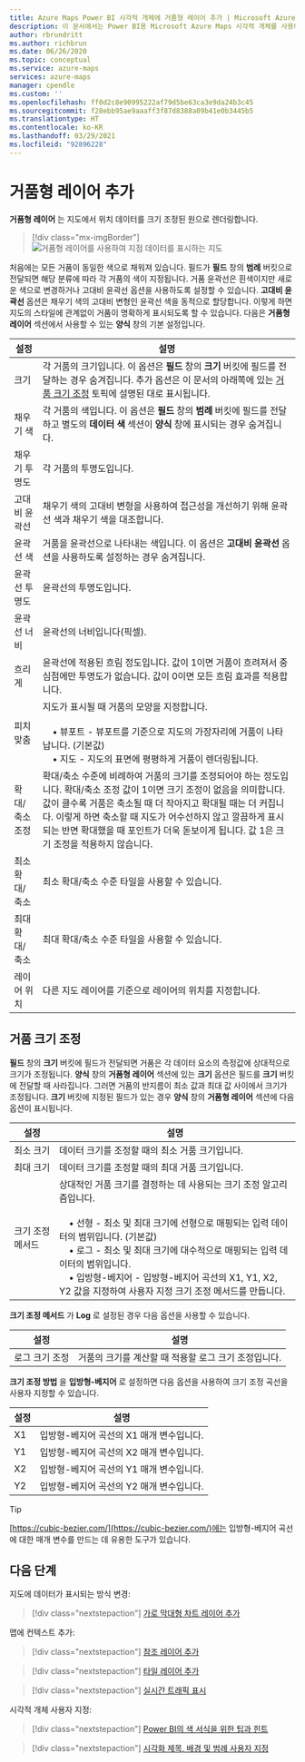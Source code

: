 ```yaml
---
title: Azure Maps Power BI 시각적 개체에 거품형 레이어 추가 | Microsoft Azure Maps
description: 이 문서에서는 Power BI용 Microsoft Azure Maps 시각적 개체를 사용하는 방법을 알아봅니다.
author: rbrundritt
ms.author: richbrun
ms.date: 06/26/2020
ms.topic: conceptual
ms.service: azure-maps
services: azure-maps
manager: cpendle
ms.custom: ''
ms.openlocfilehash: ff0d2c8e90995222af79d5be63ca3e9da24b3c45
ms.sourcegitcommit: f28ebb95ae9aaaff3f87d8388a09b41e0b3445b5
ms.translationtype: HT
ms.contentlocale: ko-KR
ms.lasthandoff: 03/29/2021
ms.locfileid: "92896228"
---
```

# <a name="add-a-bubble-layer"></a>거품형 레이어 추가

**거품형 레이어** 는 지도에서 위치 데이터를 크기 조정된 원으로 렌더링합니다.

> [!div class="mx-imgBorder"]
> ![거품형 레이어를 사용하여 지점 데이터를 표시하는 지도](media/power-bi-visual/bubble-layer-with-legend-color.png)

처음에는 모든 거품이 동일한 색으로 채워져 있습니다. 필드가 **필드** 창의 **범례** 버킷으로 전달되면 해당 분류에 따라 각 거품의 색이 지정됩니다. 거품 윤곽선은 흰색이지만 새로운 색으로 변경하거나 고대비 윤곽선 옵션을 사용하도록 설정할 수 있습니다. **고대비 윤곽선** 옵션은 채우기 색의 고대비 변형인 윤곽선 색을 동적으로 할당합니다. 이렇게 하면 지도의 스타일에 관계없이 거품이 명확하게 표시되도록 할 수 있습니다. 다음은 **거품형 레이어** 섹션에서 사용할 수 있는 **양식** 창의 기본 설정입니다.

| 설정               | 설명    |
|-----------------------|----------------|
| 크기                  | 각 거품의 크기입니다. 이 옵션은 **필드** 창의 **크기** 버킷에 필드를 전달하는 경우 숨겨집니다. 추가 옵션은 이 문서의 아래쪽에 있는 [거품 크기 조정](#bubble-size-scaling) 토픽에 설명된 대로 표시됩니다. |
| 채우기 색            | 각 거품의 색입니다. 이 옵션은 **필드** 창의 **범례** 버킷에 필드를 전달하고 별도의 **데이터 색** 섹션이 **양식** 창에 표시되는 경우 숨겨집니다. |
| 채우기 투명도     | 각 거품의 투명도입니다. |
| 고대비 윤곽선 | 채우기 색의 고대비 변형을 사용하여 접근성을 개선하기 위해 윤곽선 색과 채우기 색을 대조합니다. |
| 윤곽선 색         | 거품을 윤곽선으로 나타내는 색입니다. 이 옵션은 **고대비 윤곽선** 옵션을 사용하도록 설정하는 경우 숨겨집니다. |
| 윤곽선 투명도  | 윤곽선의 투명도입니다. |
| 윤곽선 너비         | 윤곽선의 너비입니다(픽셀). |
| 흐리게                  | 윤곽선에 적용된 흐림 정도입니다. 값이 1이면 거품이 흐려져서 중심점에만 투명도가 없습니다. 값이 0이면 모든 흐림 효과를 적용합니다. |
| 피치 맞춤       | 지도가 표시될 때 거품의 모양을 지정합니다. <br/><br/>&nbsp;&nbsp;&nbsp;&nbsp;• 뷰포트 - 뷰포트를 기준으로 지도의 가장자리에 거품이 나타납니다. (기본값)<br/>&nbsp;&nbsp;&nbsp;&nbsp;• 지도 - 지도의 표면에 평평하게 거품이 렌더링됩니다. |
| 확대/축소 조정            | 확대/축소 수준에 비례하여 거품의 크기를 조정되어야 하는 정도입니다. 확대/축소 조정 값이 1이면 크기 조정이 없음을 의미합니다. 값이 클수록 거품은 축소될 때 더 작아지고 확대될 때는 더 커집니다. 이렇게 하면 축소할 때 지도가 어수선하지 않고 깔끔하게 표시되는 반면 확대했을 때 포인트가 더욱 돋보이게 됩니다. 값 1은 크기 조정을 적용하지 않습니다. |
| 최소 확대/축소              | 최소 확대/축소 수준 타일을 사용할 수 있습니다. |
| 최대 확대/축소              | 최대 확대/축소 수준 타일을 사용할 수 있습니다. |
| 레이어 위치        | 다른 지도 레이어를 기준으로 레이어의 위치를 지정합니다. |

## <a name="bubble-size-scaling"></a>거품 크기 조정

**필드** 창의 **크기** 버킷에 필드가 전달되면 거품은 각 데이터 요소의 측정값에 상대적으로 크기가 조정됩니다. **양식** 창의 **거품형 레이어** 섹션에 있는 **크기** 옵션은 필드를 **크기** 버킷에 전달할 때 사라집니다. 그러면 거품의 반지름이 최소 값과 최대 값 사이에서 크기가 조정됩니다. **크기** 버킷에 지정된 필드가 있는 경우 **양식** 창의 **거품형 레이어** 섹션에 다음 옵션이 표시됩니다.

| 설정             | 설명  |
|---------------------|--------------|
| 최소 크기            | 데이터 크기를 조정할 때의 최소 거품 크기입니다.|
| 최대 크기            | 데이터 크기를 조정할 때의 최대 거품 크기입니다.|
| 크기 조정 메서드 | 상대적인 거품 크기를 결정하는 데 사용되는 크기 조정 알고리즘입니다.<br/><br/>&nbsp;&nbsp;&nbsp;&nbsp;• 선형 - 최소 및 최대 크기에 선형으로 매핑되는 입력 데이터의 범위입니다. (기본값)<br/>&nbsp;&nbsp;&nbsp;&nbsp;• 로그 - 최소 및 최대 크기에 대수적으로 매핑되는 입력 데이터의 범위입니다.<br/>&nbsp;&nbsp;&nbsp;&nbsp;• 입방형-베지어 - 입방형-베지어 곡선의 X1, Y1, X2, Y2 값을 지정하여 사용자 지정 크기 조정 메서드를 만듭니다. |

**크기 조정 메서드** 가 **Log** 로 설정된 경우 다음 옵션을 사용할 수 있습니다.

| 설정   | 설명      |
|-----------|------------------|
| 로그 크기 조정 | 거품의 크기를 계산할 때 적용할 로그 크기 조정입니다. |

**크기 조정 방법** 을 **입방형-베지어** 로 설정하면 다음 옵션을 사용하여 크기 조정 곡선을 사용자 지정할 수 있습니다.

| 설정 | 설명                           |
|---------|---------------------------------------|
| X1      | 입방형-베지어 곡선의 X1 매개 변수입니다. |
| Y1      | 입방형-베지어 곡선의 X2 매개 변수입니다. |
| X2      | 입방형-베지어 곡선의 Y1 매개 변수입니다. |
| Y2      | 입방형-베지어 곡선의 Y2 매개 변수입니다. |

> [!TIP]
> [https://cubic-bezier.com/](https://cubic-bezier.com/)에는 입방형-베지어 곡선에 대한 매개 변수를 만드는 데 유용한 도구가 있습니다.

## <a name="next-steps"></a>다음 단계

지도에 데이터가 표시되는 방식 변경:

> [!div class="nextstepaction"]
> [가로 막대형 차트 레이어 추가](power-bi-visual-add-bar-chart-layer.md)

맵에 컨텍스트 추가:

> [!div class="nextstepaction"]
> [참조 레이어 추가](power-bi-visual-add-reference-layer.md)

> [!div class="nextstepaction"]
> [타일 레이어 추가](power-bi-visual-add-tile-layer.md)

> [!div class="nextstepaction"]
> [실시간 트래픽 표시](power-bi-visual-show-real-time-traffic.md)

시각적 개체 사용자 지정:

> [!div class="nextstepaction"]
> [Power BI의 색 서식을 위한 팁과 힌트](/power-bi/visuals/service-tips-and-tricks-for-color-formatting)

> [!div class="nextstepaction"]
> [시각화 제목, 배경 및 범례 사용자 지정](/power-bi/visuals/power-bi-visualization-customize-title-background-and-legend)